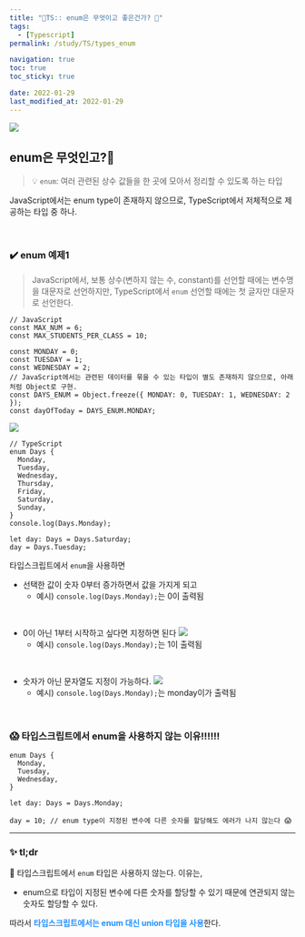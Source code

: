 ```yaml
---
title: "💫TS:: enum은 무엇이고 좋은건가? 🤔"
tags:
  - [Typescript]
permalink: /study/TS/types_enum

navigation: true
toc: true
toc_sticky: true

date: 2022-01-29
last_modified_at: 2022-01-29
---
```


![](https://images.velog.io/images/april_5/post/fef3266f-5808-4e74-a394-3cc0c8bd35a3/typescript.png)

## enum은 무엇인고?🤔

> 💡 `enum`: 여러 관련된 상수 값들을 한 곳에 모아서 정리할 수 있도록 하는 타입

JavaScript에서는 enum type이 존재하지 않으므로,
TypeScript에서 저체적으로 제공하는 타입 중 하나.

<br />

### ✔️ enum 예제1

> JavaScript에서, 보통 상수(변하지 않는 수, constant)를 선언할 때에는 변수명을 대문자로 선언하지만,
> TypeScript에서 `enum` 선언할 때에는 첫 글자만 대문자로 선언한다.

```tsx
// JavaScript
const MAX_NUM = 6;
const MAX_STUDENTS_PER_CLASS = 10;

const MONDAY = 0;
const TUESDAY = 1;
const WEDNESDAY = 2;
// JavaScript에서는 관련된 데이터를 묶을 수 있는 타입이 별도 존재하지 않으므로, 아래처럼 Object로 구현.
const DAYS_ENUM = Object.freeze({ MONDAY: 0, TUESDAY: 1, WEDNESDAY: 2 });
const dayOfToday = DAYS_ENUM.MONDAY;
```

![](https://images.velog.io/images/april_5/post/1c481436-a77a-41d7-976f-fa3320f28370/image.png)

```tsx
// TypeScript
enum Days {
  Monday,
  Tuesday,
  Wednesday,
  Thursday,
  Friday,
  Saturday,
  Sunday,
}
console.log(Days.Monday);

let day: Days = Days.Saturday;
day = Days.Tuesday;
```

타입스크립트에서 `enum`을 사용하면

- 선택한 값이 숫자 0부터 증가하면서 값을 가지게 되고
  - 예시) `console.log(Days.Monday);`는 0이 출력됨

<br />

- 0이 아닌 1부터 시작하고 싶다면 지정하면 된다
  ![](https://images.velog.io/images/april_5/post/c8a2c93d-24d7-47a0-bda4-7d8d8b1d28ba/image.png)
  - 예시) `console.log(Days.Monday);`는 1이 출력됨

<br />

- 숫자가 아닌 문자열도 지정이 가능하다.
  ![](https://images.velog.io/images/april_5/post/95335c1e-e079-4ae6-82bf-54a862759c13/image.png)
  - 예시) `console.log(Days.Monday);`는 monday이가 출력됨

<br />

### 😱 타입스크립트에서 enum을 사용하지 않는 이유!!!!!!

```tsx
enum Days {
  Monday,
  Tuesday,
  Wednesday,
}

let day: Days = Days.Monday;

day = 10; // enum type이 지정된 변수에 다른 숫자를 할당해도 에러가 나지 않는다 😱
```

---

### ✨ tl;dr

📌 타입스크립트에서 `enum` 타입은 사용하지 않는다. 이유는,

- enum으로 타입이 지정된 변수에 다른 숫자를 할당할 수 있기 때문에 연관되지 않는 숫자도 할당할 수 있다.

따라서 <span style="color:dodgerblue">**타입스크립트에서는 enum 대신 union 타입을 사용**</span>한다.
